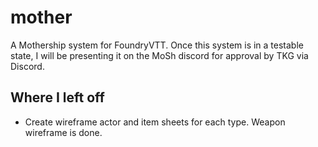 # mother
A Mothership system for FoundryVTT. Once this system is in a testable state, I will be presenting it on the MoSh discord for approval by TKG via Discord.

## Where I left off

- Create wireframe actor and item sheets for each type. Weapon wireframe is done.
